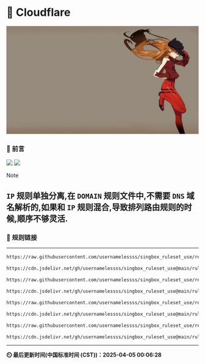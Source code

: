
# 🧸 Cloudflare
![](https://raw.githubusercontent.com/usernamelessss/picture-bed/main/images/202504042256831.jpg)
### 📣 前言
![](https://shields.io/badge/-移除重复规则-ff69b4) ![](https://shields.io/badge/-IP&nbsp;规则单独存放不与&nbsp;DOMAIN&nbsp;等混合-green)
> [!NOTE]
**`IP` 规则单独分离,在 `DOMAIN` 规则文件中,不需要 `DNS` 域名解析的,如果和 `IP` 规则混合,导致排列路由规则的时候,顺序不够灵活.**
---

###  🔗 规则链接
---

```url
https://raw.githubusercontent.com/usernamelessss/singbox_ruleset_use/refs/heads/main/rule/Cloudflare/Cloudflare_IP.json
```

```url
https://cdn.jsdelivr.net/gh/usernamelessss/singbox_ruleset_use@main/rule/Cloudflare/Cloudflare_IP.json
```

```url
https://raw.githubusercontent.com/usernamelessss/singbox_ruleset_use/refs/heads/main/rule/Cloudflare/Cloudflare_IP.srs
```

```url
https://cdn.jsdelivr.net/gh/usernamelessss/singbox_ruleset_use@main/rule/Cloudflare/Cloudflare_IP.srs
```

```url
https://raw.githubusercontent.com/usernamelessss/singbox_ruleset_use/refs/heads/main/rule/Cloudflare/Cloudflare_No_IP.json
```

```url
https://cdn.jsdelivr.net/gh/usernamelessss/singbox_ruleset_use@main/rule/Cloudflare/Cloudflare_No_IP.json
```

```url
https://raw.githubusercontent.com/usernamelessss/singbox_ruleset_use/refs/heads/main/rule/Cloudflare/Cloudflare_No_IP.srs
```

```url
https://cdn.jsdelivr.net/gh/usernamelessss/singbox_ruleset_use@main/rule/Cloudflare/Cloudflare_No_IP.srs
```

---
**⏲️ 最后更新时间(中国标准时间 (CST))：2025-04-05 00:06:28**